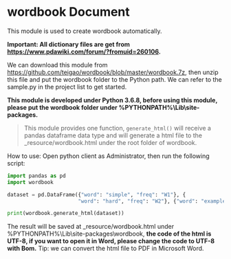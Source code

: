 # wordbook Document
This module is used to create wordbook automatically. 

**Important: All dictionary files are get from 
<https://www.pdawiki.com/forum/?fromuid=260106>.**

We can download this module from <https://github.com/teigao/wordbook/blob/master/wordbook.7z>, then unzip this file and put the wordbook folder to the Python path. We can refer to the sample.py in the project list to get started.

**This module is developed under Python 3.6.8, before using this module, please put the wordbook folder under %PYTHONPATH%\Lib\site-packages.**

>This module provides one function, `generate_html()` will receive a pandas dataframe data type and will generate a html file to the _resource/wordbook.html under the root folder of wordbook.

How to use: Open python client as Administrator, then run the following script:

```python
import pandas as pd
import wordbook

dataset = pd.DataFrame({"word": "simple", "freq": "W1"}, {
                       "word": "hard", "freq": "W2"}, {"word": "example", "freq": "W3"})

print(wordbook.generate_html(dataset))
```

The result will be saved at _resource/wordbook.html under %PYTHONPATH%\Lib\site-packages\wordbook, **the code of the html is UTF-8, if you want to open it in Word, please change the code to UTF-8 with Bom.** Tip: we can convert the html file to PDF in Microsoft Word.


